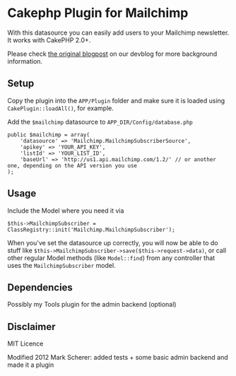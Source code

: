 # Cakephp Plugin for Mailchimp

With this datasource you can easily add users to your Mailchimp newsletter. It works with CakePHP 2.0+.

Please check [the original blogpost][1] on our devblog for more background information.


## Setup

Copy the plugin into the `APP/Plugin` folder and make sure it is loaded using `CakePlugin::loadAll()`, for example.

Add the `$mailchimp` datasource to `APP_DIR/Config/database.php`

	public $mailchimp = array(
		'datasource' => 'Mailchimp.MailchimpSubscriberSource',
		'apikey' => 'YOUR_API_KEY',
		'listId' => 'YOUR_LIST_ID',
		'baseUrl' => 'http://us1.api.mailchimp.com/1.2/' // or another one, depending on the API version you use
	);


## Usage

Include the Model where you need it via

    $this->MailchimpSubscriber = ClassRegistry::init('Mailchimp.MailchimpSubscriber');

When you've set the datasource up correctly, you will now be able to do stuff like `$this->MailchimpSubscriber->save($this->request->data)`, or call other regular Model methods (like `Model::find`) from any controller that uses the `MailchimpSubscriber` model.

[1]: http://devblog.springest.com/mailchimp-datasource-cakephp


## Dependencies

Possibly my Tools plugin for the admin backend (optional)


## Disclaimer

MIT Licence

Modified 2012 Mark Scherer: added tests + some basic admin backend and made it a plugin
